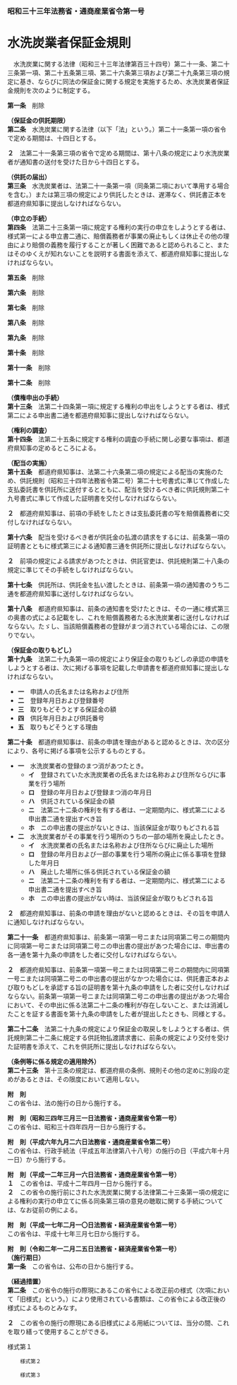 ### 昭和三十三年法務省・通商産業省令第一号  
# 水洗炭業者保証金規則  
　水洗炭業に関する法律（昭和三十三年法律第百三十四号）第二十一条、第二十三条第一項、第二十五条第三項、第二十六条第三項および第二十九条第三項の規定に基き、ならびに同法の保証金に関する規定を実施するため、水洗炭業者保証金規則を次のように制定する。  
  
**第一条**　削除  
  
**（保証金の供託期限）**  
**第二条**　水洗炭業に関する法律（以下「法」という。）第二十一条第一項の省令で定める期間は、十四日とする。  
  
**２**　法第二十一条第三項の省令で定める期間は、第十八条の規定により水洗炭業者が通知書の送付を受けた日から十四日とする。  
  
**（供託の届出）**  
**第三条**　水洗炭業者は、法第二十一条第一項（同条第二項において準用する場合を含む。）または第三項の規定により供託したときは、遅滞なく、供託書正本を都道府県知事に提出しなければならない。  
  
**（申立の手続）**  
**第四条**　法第二十三条第一項に規定する権利の実行の申立をしようとする者は、様式第一による申立書二通に、賠償義務者が事業の廃止もしくは休止その他の理由により賠償の義務を履行することが著しく困難であると認められること、またはそのゆくえが知れないことを説明する書面を添えて、都道府県知事に提出しなければならない。  
  
**第五条**　削除  
  
**第六条**　削除  
  
**第七条**　削除  
  
**第八条**　削除  
  
**第九条**　削除  
  
**第十条**　削除  
  
**第十一条**　削除  
  
**第十二条**　削除  
  
**（債権申出の手続）**  
**第十三条**　法第二十四条第一項に規定する権利の申出をしようとする者は、様式第二による申出書二通を都道府県知事に提出しなければならない。  
  
**（権利の調査）**  
**第十四条**　法第二十五条に規定する権利の調査の手続に関し必要な事項は、都道府県知事の定めるところによる。  
  
**（配当の実施）**  
**第十五条**　都道府県知事は、法第二十六条第二項の規定による配当の実施のため、供託規則（昭和三十四年法務省令第二号）第二十七号書式に準じて作成した支払委託書を供託所に送付するとともに、配当を受けるべき者に供託規則第二十九号書式に準じて作成した証明書を交付しなければならない。  
  
**２**　都道府県知事は、前項の手続をしたときは支払委託書の写を賠償義務者に交付しなければならない。  
  
**第十六条**　配当を受けるべき者が供託金の払渡の請求をするには、前条第一項の証明書とともに様式第三による通知書三通を供託所に提出しなければならない。  
  
**２**　前項の規定による請求があつたときは、供託官吏は、供託規則第二十八条の規定に準じてその手続をしなければならない。  
  
**第十七条**　供託所は、供託金を払い渡したときは、前条第一項の通知書のうち二通を都道府県知事に送付しなければならない。  
  
**第十八条**　都道府県知事は、前条の通知書を受けたときは、その一通に様式第三の奥書の式による記載をし、これを賠償義務者たる水洗炭業者に送付しなければならない。たゞし、当該賠償義務者の登録がまつ消されている場合には、この限りでない。  
  
**（保証金の取りもどし）**  
**第十九条**　法第二十九条第一項の規定により保証金の取りもどしの承認の申請をしようとする者は、次に掲げる事項を記載した申請書を都道府県知事に提出しなければならない。  
* **一**　申請人の氏名または名称および住所  
* **二**　登録年月日および登録番号  
* **三**　取りもどそうとする保証金の額  
* **四**　供託年月日および供託番号  
* **五**　取りもどそうとする理由  
  
**第二十条**　都道府県知事は、前条の申請を理由があると認めるときは、次の区分により、各号に掲げる事項を公示するものとする。  
* **一**　水洗炭業者の登録のまつ消があつたとき。  
	* **イ**　登録されていた水洗炭業者の氏名または名称および住所ならびに事業を行う場所  
	* **ロ**　登録の年月日および登録まつ消の年月日  
	* **ハ**　供託されている保証金の額  
	* **ニ**　法第二十二条の権利を有する者は、一定期間内に、様式第二による申出書二通を提出すべき旨  
	* **ホ**　ニの申出書の提出がないときは、当該保証金が取りもどされる旨  
* **二**　水洗炭業者がその事業を行う場所のうちの一部の場所を廃止したとき。  
	* **イ**　水洗炭業者の氏名または名称および住所ならびに廃止した場所  
	* **ロ**　登録の年月日および一部の事業を行う場所の廃止に係る事項を登録した年月日  
	* **ハ**　廃止した場所に係る供託されている保証金の額  
	* **ニ**　法第二十二条の権利を有する者は、一定期間内に、様式第二による申出書二通を提出すべき旨  
	* **ホ**　ニの申出書の提出がない時は、当該保証金が取りもどされる旨  
  
**２**　都道府県知事は、前条の申請を理由がないと認めるときは、その旨を申請人に通知しなければならない。  
  
**第二十一条**　都道府県知事は、前条第一項第一号ニまたは同項第二号ニの期間内に同項第一号ニまたは同項第二号ニの申出書の提出があつた場合には、申出書の各一通を第十九条の申請をした者に交付しなければならない。  
  
**２**　都道府県知事は、前条第一項第一号ニまたは同項第二号ニの期間内に同項第一号ニまたは同項第二号ニの申出書の提出がなかつた場合には、供託書正本および取りもどしを承認する旨の証明書を第十九条の申請をした者に交付しなければならない。前条第一項第一号ニまたは同項第二号ニの申出書の提出があつた場合において、その申出に係る法第二十二条の権利が存在しないこと、または消滅したことを証する書面を第十九条の申請をした者が提出したときも、同様とする。  
  
**第二十二条**　法第二十九条の規定により保証金の取戻しをしようとする者は、供託規則第二十二条に規定する供託物払渡請求書に、前条の規定により交付を受けた証明書を添えて、これを供託所に提出しなければならない。  
  
**（条例等に係る規定の適用除外）**  
**第二十三条**　第十三条の規定は、都道府県の条例、規則その他の定めに別段の定めがあるときは、その限度において適用しない。  
  
**附　則**  
この省令は、法の施行の日から施行する。  
  
**附　則（昭和三四年三月三一日法務省・通商産業省令第一号）**  
この省令は、昭和三十四年四月一日から施行する。  
  
**附　則（平成六年九月二六日法務省・通商産業省令第二号）**  
この省令は、行政手続法（平成五年法律第八十八号）の施行の日（平成六年十月一日）から施行する。  
  
**附　則（平成一二年三月一六日法務省・通商産業省令第一号）**  
**１**　この省令は、平成十二年四月一日から施行する。  
**２**　この省令の施行前にされた水洗炭業に関する法律第二十三条第一項の規定による権利の実行の申立てに係る同条第三項の意見の聴取に関する手続については、なお従前の例による。  
  
**附　則（平成一七年二月一〇日法務省・経済産業省令第一号）**  
この省令は、平成十七年三月七日から施行する。  
  
**附　則（令和二年一二月二五日法務省・経済産業省令第一号）**  
**（施行期日）**  
**第一条**　この省令は、公布の日から施行する。  
  
**（経過措置）**  
**第二条**　この省令の施行の際現にあるこの省令による改正前の様式（次項において「旧様式」という。）により使用されている書類は、この省令による改正後の様式によるものとみなす。  
  
**２**　この省令の施行の際現にある旧様式による用紙については、当分の間、これを取り繕って使用することができる。  
  
様式第１
          
        様式第２
          
        様式第３
          
        